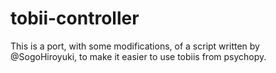 # tobii-controller
This is a port, with some modifications, of a script written by @SogoHiroyuki, to make it easier to use tobiis from psychopy.
